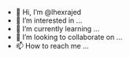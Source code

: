 - 👋 Hi, I’m @lhexrajed
- 👀 I’m interested in ...
- 🌱 I’m currently learning ...
- 💞️ I’m looking to collaborate on ...
- 📫 How to reach me ...

<!---
lhexrajed/lhexrajed is a ✨ special ✨ repository because its `README.md` (this file) appears on your GitHub profile.
You can click the Preview link to take a look at your changes.
--->
